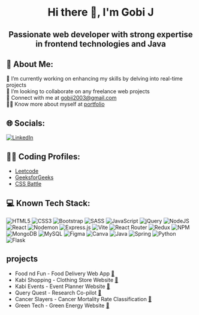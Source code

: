 <h1 align="center">Hi there 👋, I'm Gobi J</h1>
<h2 align="center">Passionate web developer with strong expertise in frontend technologies and Java</h2>

## 💫 About Me:
🔭 I’m currently working on enhancing my skills by delving into real-time projects<br>👯 I’m looking to collaborate on any freelance web projects<br>🤝 Connect with me at gobij2003@gmail.com<br>🧑‍💻 Know more about myself at [portfolio](https://gobi-j.github.io/Profile/)


## 🌐 Socials:
[![LinkedIn](https://img.shields.io/badge/LinkedIn-%230077B5.svg?logo=linkedin&logoColor=white)](https://linkedin.com/in/gobi-j)

## 🧑‍💻 Coding Profiles:
- [Leetcode](https://leetcode.com/gobij2003/)
- [GeeksforGeeks](https://auth.geeksforgeeks.org/user/gobijci0x)
- [CSS Battle](https://cssbattle.dev/player/gobi_j)

## 💻 Known Tech Stack:
![HTML5](https://img.shields.io/badge/html5-%23E34F26.svg?style=for-the-badge&logo=html5&logoColor=white) ![CSS3](https://img.shields.io/badge/css3-%231572B6.svg?style=for-the-badge&logo=css3&logoColor=white) ![Bootstrap](https://img.shields.io/badge/bootstrap-%238511FA.svg?style=for-the-badge&logo=bootstrap&logoColor=white) ![SASS](https://img.shields.io/badge/SASS-hotpink.svg?style=for-the-badge&logo=SASS&logoColor=white) ![JavaScript](https://img.shields.io/badge/javascript-%23323330.svg?style=for-the-badge&logo=javascript&logoColor=%23F7DF1E) ![jQuery](https://img.shields.io/badge/jquery-%230769AD.svg?style=for-the-badge&logo=jquery&logoColor=white) ![NodeJS](https://img.shields.io/badge/node.js-6DA55F?style=for-the-badge&logo=node.js&logoColor=white) ![React](https://img.shields.io/badge/react-%2320232a.svg?style=for-the-badge&logo=react&logoColor=%2361DAFB) ![Nodemon](https://img.shields.io/badge/NODEMON-%23323330.svg?style=for-the-badge&logo=nodemon&logoColor=%BBDEAD) ![Express.js](https://img.shields.io/badge/express.js-%23404d59.svg?style=for-the-badge&logo=express&logoColor=%2361DAFB) ![Vite](https://img.shields.io/badge/vite-%23646CFF.svg?style=for-the-badge&logo=vite&logoColor=white) ![React Router](https://img.shields.io/badge/React_Router-CA4245?style=for-the-badge&logo=react-router&logoColor=white) ![Redux](https://img.shields.io/badge/redux-%23593d88.svg?style=for-the-badge&logo=redux&logoColor=white) ![NPM](https://img.shields.io/badge/NPM-%23CB3837.svg?style=for-the-badge&logo=npm&logoColor=white) ![MongoDB](https://img.shields.io/badge/MongoDB-%234ea94b.svg?style=for-the-badge&logo=mongodb&logoColor=white) ![MySQL](https://img.shields.io/badge/mysql-%2300000f.svg?style=for-the-badge&logo=mysql&logoColor=white) ![Figma](https://img.shields.io/badge/figma-%23F24E1E.svg?style=for-the-badge&logo=figma&logoColor=white) ![Canva](https://img.shields.io/badge/Canva-%2300C4CC.svg?style=for-the-badge&logo=Canva&logoColor=white) ![Java](https://img.shields.io/badge/java-%23ED8B00.svg?style=for-the-badge&logo=openjdk&logoColor=white) ![Spring](https://img.shields.io/badge/spring-%236DB33F.svg?style=for-the-badge&logo=spring&logoColor=white) ![Python](https://img.shields.io/badge/python-3670A0?style=for-the-badge&logo=python&logoColor=ffdd54) ![Flask](https://img.shields.io/badge/flask-%23000.svg?style=for-the-badge&logo=flask&logoColor=white)

## projects
- Food nd Fun - Food Delivery Web App [🔗](https://github.com/Gobi-J/fooddelivery)
- Kabi Shopping - Clothing Store Website [🔗](https://github.com/Gobi-J/clothing-store)
- Kabi Events - Event Planner Website [🔗](https://github.com/Gobi-J/event-planner)
- Query Quest - Research Co-pilot [🔗](https://github.com/Gobi-J/research-tool)
- Cancer Slayers - Cancer Mortality Rate Classification [🔗](https://github.com/Gobi-J/Cancer-Rate)
- Green Tech - Green Energy Website [🔗](https://github.com/Gobi-J/green-tech)
